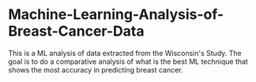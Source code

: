 # Machine-Learning-Analysis-of-Breast-Cancer-Data
This is a ML analysis of data extracted from the Wisconsin's Study. The goal is to do a comparative analysis of what is the best ML technique that shows the most accuracy in predicting breast cancer.   
